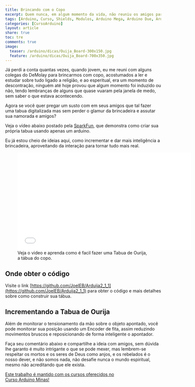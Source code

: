 ```yaml
---
title: Brincando com o Copo
excerpt: Quem nunca, em algum momento da vida, não reuniu os amigos para tentar falar com o mundo sobrenatural? Ainda mais usando um copo?
tags: [Arduino, Curso, Shields, Modulos, Arduino Mega, Arduino Due, Arduino Uno, Eletrônica, Eletrônica Anlógica, Eletrônica Digital, Sobre Natural, Esperitismo, Tabua de Ouija, Ouija, Esperitos, Sparkfun, CNC]
categories: [CursoArduino]
layout: article
share: true
toc: tre 
comments: true
image:
  teaser: /arduino/dicas/Ouija_Board-300x150.jpg
  feature: /arduino/dicas/Ouija_Board-700x350.jpg
---
```


Já perdi a conta quantas vezes, quando jovem, eu  me reuni com alguns colegas do DeMolay para 
brincarmos com copo, acostumados a ler e estudar sobre tudo ligado a religião, e ao esperitual, 
era um momento de descontração, ninguém até hoje provou que algum momento foi induzido ou não, 
tendo lembranças de alguns que quase vuaram pela janela de medo, sem saber o que estava 
acontecendo.

Agora se você quer pregar um susto com em seus amigos que tal fazer uma tabua digitalizada mas sem 
perder o glamur da brincadeira e assutar sua namorada e amigos?

Veja o vídeo abaixo postado pela [SparkFun](http://sparkfun.com), que demonstra como criar sua própria
tabua usando apenas um arduino.

Eu já estou cheio de ideias aqui, como incrementar e dar mais inteligência a brincadeira, aproveitando
da interação para tornar tudo mais real. 

<figure><iframe width="560" height="315" src="//www.youtube.com/embed/4B7OTyLYf70" frameborder="0" allowfullscreen></iframe>
<figcaption>Veja o video e aprenda como é facil fazer uma Tabua de Ourija, a tábua do copo.</figcaption>
</figure>

## Onde obter o código

Visite o link [https://github.com/JoelEB/Arduija2_1_1](https://github.com/JoelEB/Arduija2_1_1)
para obter o código e mais detalhes sobre como construir sua tábua.

## Incrementando a Tabua de Ourija

Além de monitorar o tensionamento da mão sobre o objeto apontado, você pode monitorar sua posição
usando um Encoder de fita, assim reduzindo movimentos bruscos e reposicionando de forma inteligente 
o apontador.

Faça seu comentário abaixo e compartilhe a ideia com amigos, sem dúvida lhe garanto é muito intrigante
o que se pode mexer, mas lembrem-se respeitar os mortos e os seres de Deus como anjos, e os rebelados
é o nosso dever, e não somos nada, não desafie nunca o mundo espiritual, mesmo não acreditando que ele
exista.

<a href="/cursoarduino/" class="btn-success">Este trabalho é mantido com os cursos oferecidos no <br />Curso Arduino Minas!</a>
